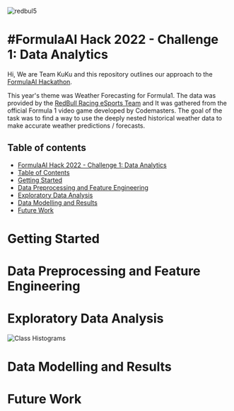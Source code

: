 ![redbul5](https://user-images.githubusercontent.com/32769732/155026150-1ad176c1-4cc2-4999-a1cd-77ac79e28fa3.png)

# #FormulaAI Hack 2022 - Challenge 1: Data Analytics 

Hi, We are Team KuKu and this repository outlines our approach to the [FormulaAI Hackathon](https://github.com/oracle-devrel/formula-ai-2022-hackathon/blob/main/challenges/challenge1.mdd). 

This year's theme was Weather Forecasting for Formula1. The data was provided by the [RedBull Racing eSports Team](https://f1esports.com/pro-championship/teams/red-bull) and It was gathered from the official Formula 1 video game developed by Codemasters. The goal of the task was to find a way to use the deeply nested historical weather data to make accurate weather predictions / forecasts.

## Table of contents
- [FormulaAI Hack 2022 - Challenge 1: Data Analytics]()
- [Table of Contents](#table-of-contents)
- [Getting Started](#getting-started)
- [Data Preprocessing and Feature Engineering](#data-preprocessing-and-feature-engineering)
- [Exploratory Data Analysis](#exploratory-data-analysis)
- [Data Modelling and Results](#data-modelling-and-results)
- [Future Work](#future-work)

# Getting Started

# Data Preprocessing and Feature Engineering

# Exploratory Data Analysis
![Class Histograms](https://user-images.githubusercontent.com/32769732/155216595-3a8ca014-8e4a-4d89-9f54-405634ba506f.png)

# Data Modelling and Results

# Future Work
